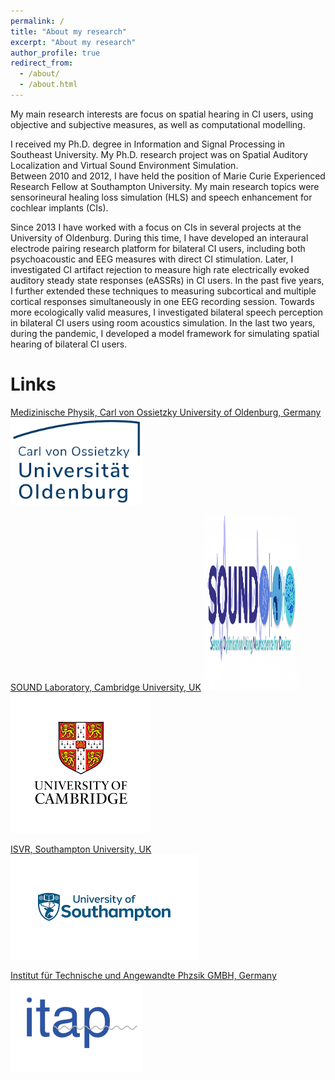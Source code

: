 ```yaml
---
permalink: /
title: "About my research"
excerpt: "About my research"
author_profile: true
redirect_from: 
  - /about/
  - /about.html
---
```


My main research interests are focus on spatial hearing in CI users, using objective and subjective measures, as well as computational modelling. 

I received my Ph.D. degree in Information and Signal Processing in Southeast University. My Ph.D. research project was on Spatial Auditory Localization and Virtual Sound Environment Simulation.  
Between 2010 and 2012, I have held the position of Marie Curie Experienced Research Fellow at Southampton University. My main research topics were sensorineural healing loss simulation (HLS) and speech enhancement for cochlear implants (CIs).

Since 2013 I have worked with a focus on CIs in several projects at the University of Oldenburg. During this time, I have developed an interaural electrode pairing research platform for bilateral CI users, including both psychoacoustic and EEG measures with direct CI stimulation. Later, I investigated CI artifact rejection to measure high rate electrically evoked auditory steady state responses (eASSRs) in CI users. In the past five years, I further extended these techniques to measuring subcortical and multiple cortical responses simultaneously in one EEG recording session. Towards more ecologically valid measures, I investigated bilateral speech perception in bilateral CI users using room acoustics simulation. In the last two years, during the pandemic, I developed a model framework for simulating spatial hearing of bilateral CI users.


# Links

[Medizinische Physik, Carl von Ossietzky University of Oldenburg, Germany](https://uol.de/mediphysik)<img src="/images/research/OldenburgUni.png" height="140">


[SOUND Laboratory, Cambridge University, UK](https://www-neurosciences.medschl.cam.ac.uk/sound-lab/) <img src="/images/research/soundlab.jpg" width="150" height="280"> ![](/images/research/CambridgeUni.png) 


[ISVR, Southampton University, UK](https://www.southampton.ac.uk/research/institutes-centres/institute-of-sound-vibration-research) ![](/images/research/southamptonUni.png)


[Institut für Technische und Angewandte Phzsik GMBH, Germany](https://www.itap.de/) ![](/images/research/itap.png)
